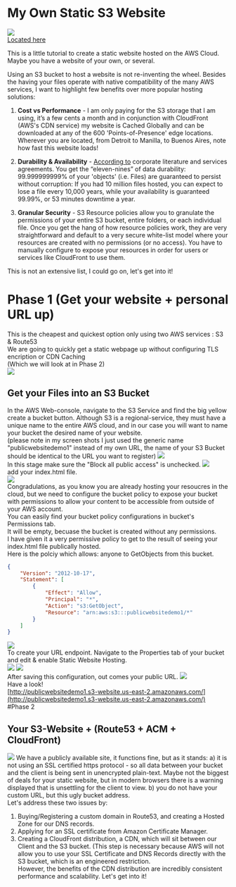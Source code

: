 # My Own Static S3 Website
![](ReadMe_Files/gittile.jpg)
\
[Located here](https://www.aaronbrightman.com)


This is a little tutorial to create a static website hosted on the AWS Cloud.  Maybe you have a website of your own, or several.



Using an S3 bucket to host a website is not re-inventing the wheel.  Besides the having your files operate with native compatibility of the many AWS services, I want to highlight few benefits over more popular hosting solutions:

1) **Cost vs Performance** - I am only paying for the S3 storage that I am using, it’s a few cents a month and in conjunction with CloudFront (AWS's CDN service) my website is Cached Globally and can be downloaded at any of the 600 'Points-of-Presence' edge locations.  Wherever you are located, from Detroit to Manilla, to Buenos Aires, note how fast this website loads!

2) **Durability & Availability** - [According to](https://docs.aws.amazon.com/AmazonS3/latest/userguide/DataDurability.html) corporate literature and services agreements.  You get the “eleven-nines” of data durability: 99.999999999% of your 'objects' (i.e. Files) are guaranteed to persist without corruption: If you had 10 million files hosted, you can expect to lose a file every 10,000 years, while your availability is guaranteed 99.99%, or 53 minutes downtime a year.

4) **Granular Security** - S3 Resource policies allow you to granulate the permissions of your entire S3 bucket, entire folders, or each individual file.  Once you get the hang of how resource policies work, they are very straightforward and default to a very secure white-list model where your resources are created with no permissions (or no access).  You have to manually configure to expose your resources in order for users or services like CloudFront to use them.

This is not an extensive list, I could go on, let's get into it!

# Phase 1 (Get your website + personal URL up)
This is the cheapest and quickest option only using two AWS services : S3 & Route53 \
We are going to quickly get a static webpage up without configuring TLS encription or CDN Caching  
(Which we will look at in Phase 2) \
![](ReadMe_Files/phase1diagram.jpg)




## Get your Files into an S3 Bucket
In the AWS Web-console, navigate to the S3 Service and find the big yellow create a bucket button.  Although S3 is a regional-service, they must have a unique name to the entire AWS cloud, and in our case you will want to name your bucket the desired name of your website. \
(please note in my screen shots I just used the generic name "publicwebsitedemo1" instead of my own URL, the name of your S3 Bucket should be identical to the URL you want to register) 
![](ReadMe_Files/s3a.jpg)
\
In this stage make sure the "Block all public access" is unchecked.
![](ReadMe_Files/s3b.jpg)
\
add your index.html file.
\
![](ReadMe_Files/s3c.jpg)
\
Congradulations, as you know you are already hosting your resoucres in the cloud, but we need to configure the bucket policy to expose your bucket with permissions to allow your content to be accessible from outside of your AWS account. \
You can easily find your bucket policy configurations in bucket's Permissions tab. \
It will be empty, becuase the bucket is created without any permissions. \
I have given it a very permissive policy to get to the result of seeing your index.html file publically hosted. \
Here is the polciy which allows: anyone to GetObjects from this bucket.
```json
{
    "Version": "2012-10-17",
    "Statement": [
        {
            "Effect": "Allow",
            "Principal": "*",
            "Action": "s3:GetObject",
            "Resource": "arn:aws:s3:::publicwebsitedemo1/*"
        }
    ]
}
```

![](ReadMe_Files/s3e.jpg)
\
To create your URL endpoint.  Navigate to the Properties tab of your bucket and edit & enable Static Website Hosting.
\
![](ReadMe_Files/s3f.jpg)
![](ReadMe_Files/s3g.jpg)
\
After saving this configuration, out comes your public URL.
![](ReadMe_Files/s3h.jpg)
\
Have a look!
\
[http://publicwebsitedemo1.s3-website.us-east-2.amazonaws.com/](http://publicwebsitedemo1.s3-website.us-east-2.amazonaws.com/)
\
#Phase 2
## Your S3-Website + (Route53 + ACM + CloudFront)
![](ReadMe_Files/notsecure.jpg)
We have a publicly available site, it functions fine, but as it stands:
a) it is not using an SSL certified https protocol - so all data between your bucket and the client is being sent in unencrypted plain-text.  Maybe not the biggest of deals for your static website, but in modern browsers there is a warning displayed that is unsettling  for the client to view.
b) you do not have your custom URL, but this ugly bucket address.
\
Let's address these two issues by:
1) Buying/Registering a custom domain in Route53, and creating a Hosted Zone for our DNS records.
2) Applying for an SSL certificate from Amazon Certificate Manager.
3) Creating a CloudFront distribution, a CDN, which will sit between our Client and the S3 bucket. (This step is necessary because AWS will not allow you to use your SSL Certificate and DNS Records directly with the S3 bucket, which is an engineered restriction. \
However, the benefits of the CDN distribution are incredibly consistent performance and scalability.
Let's get into it!
